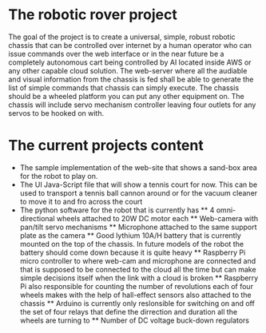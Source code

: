 # The robotic rover project
The goal of the project is to create a universal, simple, robust robotic
chassis that can be controlled over internet by a human operator who
can issue commands over the web interface or in the near future be a
completely autonomous cart being controlled by AI located inside AWS
or any other capable cloud solution. The web-server where all the 
audiable and visual information from the chassis is fed shall be able
to generate the list of simple commands that chassis can simply execute.
The chassis should be a wheeled platform you can put any other equipment
on. The chassis will include servo mechanism controller leaving four
outlets for any servos to be hooked on with.

# The current projects content
* The sample implementation of the web-site that shows a sand-box area
for the robot to play on.
* The UI Java-Script file that will show a tennis court for now. This
can be used to transport a tennis ball cannon around or for the vacuum 
cleaner to move it to and fro across the court
* The python software for the robot that is currently has
** 4 omni-directional wheels attached to 20W DC motor each
** Web-camera with pan/tilt servo mechanisms
** Microphone attached to the same support plate as the camera
** Good lythium 10A/H battery that is currently mounted on the top of
the chassis. In future models of the robot the battery should come down
because it is quite heavy
** Raspberry Pi micro controller to where web-cam and microphone are
connected and that is supposed to be connected to the
cloud all the time but can make simple decisions itself when the 
link with a cloud is broken
** Raspberry Pi also responsible for counting the number of revolutions
each of four wheels makes with the help of hall-effect sensors also
attached to the chassis 
** Arduino is currently only reslonsible for switching on and off
the set of four relays that define the dirrection and duration 
all the wheels are turning to
** Number of DC voltage buck-down regulators
  
